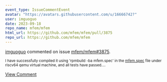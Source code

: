 ```yaml
---
event_type: IssueCommentEvent
avatar: "https://avatars.githubusercontent.com/u/16666742?"
user: imguoguo
date: 2023-09-18
repo_name: mfem/mfem
html_url: https://github.com/mfem/mfem/pull/3875
repo_url: https://github.com/mfem/mfem
---
```


<a href='https://github.com/imguoguo' target='_blank'>imguoguo</a> commented on issue <a href='https://github.com/mfem/mfem/pull/3875' target='_blank'>mfem/mfem#3875</a>.

<small>I have successfully compiled it using 'rpmbuild -ba mfem.spec' in the [mfem.spec](https://github.com/fedora-riscv/mfem/blob/f38-rv64/mfem.spec) file under riscv64 qemu virtual machine, and all tests have passed....</small>

<a href='https://github.com/mfem/mfem/pull/3875' target='_blank'>View Comment</a>